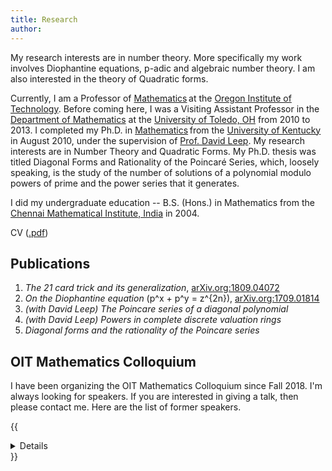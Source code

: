 ```yaml
---
title: Research
author: 
---
```


My research interests are in number theory. More specifically my work involves Diophantine equations, p-adic and algebraic number theory. I am also interested in the theory of Quadratic forms.

Currently, I am a Professor of [Mathematics](https://www.oit.edu/academics/degrees/applied-mathematics) at the [Oregon Institute of Technology](https://www.oit.edu/). Before coming here, I was a Visiting Assistant Professor in the [Department of Mathematics](https://www.utoledo.edu/nsm/mathstats/) at the [University of Toledo, OH](https://www.utoledo.edu/) from 2010 to 2013.
I completed my Ph.D. in [Mathematics](https://math.as.uky.edu/) from the [University of Kentucky](https://www.uky.edu) in August 2010, under the supervision of [Prof. David Leep](https://www.ms.uky.edu/~leep/). My research interests are in Number Theory and Quadratic Forms. My Ph.D. thesis was titled Diagonal Forms and Rationality of the Poincaré Series, which, loosely speaking, is the study of the number of solutions of a polynomial modulo powers of prime and the power series that it generates.

I did my undergraduate education -- B.S. (Hons.) in Mathematics from the [Chennai Mathematical Institute, India](https://www.cmi.ac.in) in 2004.

CV ([.pdf](/files/Dibyajyoti_Deb-CV.pdf))

## Publications
  1. *The 21 card trick and its generalization*, [arXiv.org:1809.04072](https://arxiv.org/abs/1809.04072)
  2. *On the Diophantine equation* \(p^x + p^y = z^{2n}\), [arXiv.org:1709.01814](https://arxiv.org/abs/1709.01814)
  3. *(with David Leep) The Poincare series of a diagonal polynomial*
  4. *(with David Leep) Powers in complete discrete valuation rings*
  5. *Diagonal forms and the rationality of the Poincare series*

## OIT Mathematics Colloquium
I have been organizing the OIT Mathematics Colloquium since Fall 2018. I'm always looking for speakers. If you are interested in giving a talk, then please contact me. Here are the list of former speakers.

{{<details title = "List of Speakers">}}
  
  ### Fall 2018
  - **Dibyajyoti Deb, Dept. of Mathematics** - *The 21 Card Trick and Its Generalization*, October 18, 2018.
  - **David Hammond, Dept. of Mathematics** - *Fractal Geometry of Julia Sets*, November 8, 2018.
  - **Jesse Kinder, Dept. of Natural Sciences** - *Hartree-Fock Theory*, November 29, 2018.

  ### Winter 2019
  - **Peter Overholser Dept. of Mathematics** - *Artificial Neural Networks and Applications*, January 24, 2019.
  - **Pat Schaeffer, Dept. of Management** - *Factorial Designed Experiments Using Minitab Statistical Software for Laser Weld Process Robustness*, February 11, 2019.
  - **Rosanna Overholser, Dept. of Mathematics** - *Causation, not just correlation*, February 14, 2019.
  - **Yuehai Yang, Dept. of Natural Sciences** - *How "Squishy" is a Roll of Graphene, a.k.a., a Single-Walled Carbon Nanotube?*, February 25, 2019.
  - **Randall Paul, Dept. of Mathematics** - *Mathematical Perspectives and Projective Geometry*, March 14, 2019.

  ### Spring 2019
  - **Peter Overholser Dept. of Mathematics** - *Curves, blocks, chains, and coins*, April 18, 2019.
  - **Matthew Sleep, Dept. of Civil Engineering** - *The use of probability and statistics in geotechnical engineering - A case study on the Whittier Narrows Dam*, May 9, 2019.
  - **Reid Anderson, Math Major** - *Mathematical Ears!*, May 23, 2019.
  - **David Brookes, Dept. of Physics, Cal State, Chico** - *Dabbling in the “dark arts”: A physicist does education statistics*, June 6, 2019.

  ### Fall 2019
  - **Gregg Waterman, Dept. of Mathematics** - *The Laplacian of a Graph: Is the Name Justified?*, October 19, 2019.
  - **Jim Fischer, Dept. of Mathematics** - *Introduction to Singularity Functions and How to Bend Beams with Your Mind*, November 7, 2019.
  - **Eve Klopf, Dept. of EERE** - *Application of Numerical Methods for Solving Problems in Electromagnetics*, November 21, 2019.

  ### Winter 2020
  - **Jesse Kinder, Dept. of Natural Sciences** - *Hypercubes and Hyperspheres: Geometry in More Than Three Dimensions*, January 23, 2020.
  - **Gregg Waterman, Dept. of Mathematics** - *Vectors to Function Spaces*, February 13, 2020.
  - **Gregg Waterman, Dept. of Mathematics** - *A Basic Introduction to Wavelets*, February 20, 2020.
  - **Peter Overholser, Dept. of Mathematics** - *Information on information and why you can never come out ahead, no matter how hard you try*, March 12, 2020.

  ### Spring 2019
  - Talks cancelled due to COVID-19 pandemic.

  ### Fall 2020
  - **Alexis Harris, Math Major** - *Observing the Sensitivity of Step Sizes in a Neural Network*, November 10, 2020.
  - **Curtis Michaels, Math Major** - *The Regularizing Effects of the Heat Equation*, November 24, 2020.

  ### Winter 2021
  - **Joseph Reid, Dept. of Mathematics** - *An Introduction to Modeling Outbreak Investigations*, January 27, 2021.
  - **Yan Jiao, Univ. of Adelaide, Australia** - *Design Electrocatalysts for Clean Energy Conversions – A Theoretical Point of View*, February 10, 2021.
  - **Jesse Kinder, Dept. of Natural Sciences** - *Monte Carlo simulation of epidemics on complex networks*, February 24, 2021.

  ### Spring 2021
  - **Robyn Wilde, Dept. of Natural Sciences** - *Positronium collisions with atoms and molecules*, April 21, 2021.
  - **Austin Moyer, Math Major** - *The 2014 Ebola Outbreak*, May 19, 2021.
  - **Randall Paul, Dept. of Mathematics** - *Conics Like You’ve Never Seen Them*, June 2, 2021.

  ### Fall 2021
  - **Randall Paul, Dept. of Mathematics** - *Harmonic Sets in Music and Art*, October 21, 2021.
  - **David Hammond, Dept. of Mathematics** - *The discrete Laplacian deconvolution method for differential interference contrast microscopy*, November 4, 2021.
  - **Dibyajyoti Deb, Dept. of Mathematics** - *The Geometry of Numbers*, December 2, 2021.

  ### Winter 2022
  - **Rosanna Overholser, Dept. of Mathematics** - *A Tale of Three Frameworks for Estimating Uncertainty*, January 20, 2022.
  - **Peter Overholser, Dept. of Mathematics** - *Views From a Train*, February 10, 2022.
  - **David Johnston, Dept. of Natural Sciences** - *Fusion Energy, Ray Tracing, and the Normal Form*, March 3, 2022.

  ### Spring 2022
  - **Randall Paul, Dept. of Mathematics** - *Dots and Boxes and Donuts*, April 28, 2022.
  - **Jesse Kinder (Dept. of Natural Sciences), Kim Kinder (M.D.)** - *The Most Beautiful Instrument*, May 19, 2022.
  - **Lukasz Zbroszczyk & Peter Bigica, Math Major, Western Connecticut State University** - *Using Machine Learning to Forecast Outcomes of Baseball At-Bats*, June 2, 2022.

  ### Fall 2022
  - **Jesse Kinder, Dept. of Natural Sciences** - *Quantum Math*, October 19, 2022.
  - **Jason Smith, Dept. of Mathematics** - *Iteratively Counting Edges to Sum Squares and Cubes*, November 9, 2022.
  - **Su Jin Lee, Dept. of Geomatics** - *Introduction to GIS*, December 7, 2022.

  ### Winter 2023
  - **Kenneth Davis, Dept. of Mathematics** - *Fair Division and the Problem of Redistricting*, February 8, 2023.
  - **Jesse Kinder, Dept. of Natural Sciences** - *What is a Quantum Computer?*, February 22, 2023.
  - **Tiernan Fogarty, Dept. of Mathematics** - *Modeling the hanging beam in a first term differential equations course*, March 15, 2023.

  ### Spring 2023
  - **Terri Torres, Dept. of Mathematics** - *Honey Bee Research with Students at Oregon Tech*, April 26, 2023.
  - **Joseph Reid, Dept. of Mathematics** - *Minimize Your Writing Stress: Tools for Efficient and Reproducible Research*, May 10, 2023.
  - **Ashton Greer, Dept. of Civil Engineering** - *Rainfall Roulette: Climate Change and the Shifting Rainfall Patterns in Stormwater Infrastructure Design*, May 31, 2023.

  ### Fall 2023
  - **Doug Gardner, Dept. of Mathematics, Rogue Community College** - *The Ubiquitous Truss: a marvel of engineering*, October 17, 2023.
  - **Jim Fischer, Dept. of Mathematics** - *Optimal Control and The Linear Quadratic Regulator*, November 8, 2023.
  - **Pake Melland, Dept. of Mathematics** - *Adventures in bistable perception: a low-dimensional perspective to a high(?) dimensional problem*, November 29, 2023.

  ### Winter 2024
  - **Gregg Waterman, Dept. of Mathematics** - *A History of Photography and Cameras*, January 31, 2024.
  - **Joseph Reid, Dept. of Mathematics** - *What I learned from the Mouse – A perspective from working as a Mathematician in Industry*, February 21, 2024.
  - **Cristina Negoita, Dept. of Mathematics** - *A Mathematician Goes to Washington: My Year at the National Science Foundation*, March 6, 2024.

  ### Spring 2024
  - **Cameron Castillo, Student** - *The Optimal Path: Low Thrust Orbital Transfers for CubeSats*, April 24, 2024.
  - **Tiernan Fogarty (Dept. of Mathematics), Graeme Wiltrout (Math Major)** - *Exploring Discrete Data Through Taylor Series*, May 15, 2024.
  - **Alissa Whiteley, Dept. of Mathematics** - *Modeling Greening Using Agent-Based and Ordinary Differential Equation Models*, June 5, 2024.


{{</details>}}

<!---
**XMin** is the first Hugo theme I have designed. The original reason that I wrote it was I needed a minimal example of Hugo themes when I was writing the  [**blogdown**](https://github.com/rstudio/blogdown) book. Basically I wanted a simple theme that supports a navigation menu, a home page, other single pages, lists of pages, blog posts, categories, tags, and RSS. That is all. Nothing fancy. In terms of CSS and JavaScript, I really want to keep them minimal. In fact, this theme does not contain any JavaScript code at all, although on this example website I did introduce some JavaScript code (still relatively simple anyway). The theme does not contain any images, either, and is pretty much a plain-text theme.

The theme name "XMin" can be interpreted as "**X**ie's **Min**imal theme" (Xie is my last name) or "e**X**tremely **Min**imal theme".

## `hugo.yaml` (the config file)

For this example site, I defined permalinks for two sections, `post` and `note`, so that the links to pages under these directories will contain the date info, e.g., `https://xmin.yihui.org/post/2016/02/14/a-plain-markdown-post/`. This is optional, and it is up to your personal taste of URLs.

```yaml
permalinks:
  note: "/note/:year/:month/:day/:slug/"
  post: "/post/:year/:month/:day/:slug/"
```

You can define the menu through `menu.main`, e.g.,

```yaml
menu:
  main:
    - name: Home
      url: ""
      weight: 1
    - name: About
      url: "about/"
      weight: 2
    - name: Categories
      url: "categories/"
      weight: 3
    - name: Tags
      url: "tags/"
      weight: 4
    - name: Subscribe
      url: "index.xml"
```

Alternatively, you can add `menu: main` to the YAML metadata of any of your pages, so that these pages will appear in the menu.

The page footer can be defined in `.Params.footer`, and the text is treated as Markdown, e.g.,

```
params:
  footer: "&copy; [Yihui Xie](https://yihui.org) 2017 -- {Year}"
```

Here `{Year}` means the year in which the site is built (usually the current year).

## Custom layouts

There are two layout files under `layouts/partials/` that you may want to override: `head_custom.html` and `foot_custom.html`. This is how you inject arbitrary HTML code to the head and foot areas. For example, this site has a file `layouts/partials/foot_custom.html` to support LaTeX math via KaTeX and center images automatically:

```html
<link rel="stylesheet" href="//cdn.jsdelivr.net/npm/katex/dist/katex.min.css">
<script src="//cdn.jsdelivr.net/combine/npm/katex/dist/katex.min.js,npm/katex/dist/contrib/auto-render.min.js,npm/@xiee/utils/js/render-katex.js" defer></script>

<script src="//cdn.jsdelivr.net/npm/@xiee/utils/js/center-img.min.js" defer></script>
```

You can certainly enable highlight.js for syntax highlighting by yourself through `head_custom.html` and `foot_custom.html` if you want.

If you do not like the default fonts (e.g., `Palatino`), you may provide your own `static/css/fonts.css` under the root directory of your website to override the `fonts.css` in the theme.

## Other features

I could have added more features to this theme, but I decided not to, since I have no intention to make this theme feature-rich. However, I will teach you how. I have prepared several examples via pull requests at https://github.com/yihui/hugo-xmin/pulls, so that you can see the implementations of these features when you check out the diffs in the pull requests. For example, you can:

- [Enable Google Analytics](https://github.com/yihui/hugo-xmin/pull/3)

- [Enable Disqus comments](https://github.com/yihui/hugo-xmin/pull/4)

- [Enable highlight.js for syntax highlighting of code blocks](https://github.com/yihui/hugo-xmin/pull/5)

- [Display categories and tags on a page](https://github.com/yihui/hugo-xmin/pull/2)

- [Add a table of contents](https://github.com/yihui/hugo-xmin/pull/7)

- [Add a link in the footer of each page to "Edit this page" on Github](https://github.com/yihui/hugo-xmin/pull/6)

To fully understand these examples, you have to read [the section on Hugo templates](https://bookdown.org/yihui/blogdown/templates.html) in the **blogdown** book.

# Design philosophy

Lastly, a few words about my design philosophy for this theme: I have been relying on existing frameworks like Bootstrap for years since I'm not really a designer, and I was always scared by the complexity of CSS.

When I started writing this theme, I asked myself, "_What if I just write from scratch?_" No Bootstrap. No Normalize.css. I don't care about IE (life could be so much easier without IE) or inconsistencies among browsers (for personal websites). As long as the theme looks okay in Chrome, Firefox, and Safari, I'm done. Thanks to the simplicity of Markdown, you cannot really produce very complicated HTML, and I think styling the HTML output from Markdown is much simpler than general HTML documents. For example, I do not need to care much about form elements like textareas or buttons.

After I finished this theme, I started to wonder why I'd need `normalize.css` at all. The default appearance of modern browsers actually looks pretty good in my eyes, after I tweak the typeface a little bit.

Compared to inconsistencies across browsers, I care much more about these properties of HTML elements:

- Tables should always be centered, and striped tables are easier to read especially when they are wide. Tables should not have vertical borders.
- An image should be centered if it is the only child element of a paragraph.
- The `max-width` of images, videos, and iframes should be `100%`.

I hope you can enjoy this theme. The source code is [on Github](https://github.com/yihui/hugo-xmin). Happy hacking!

--->